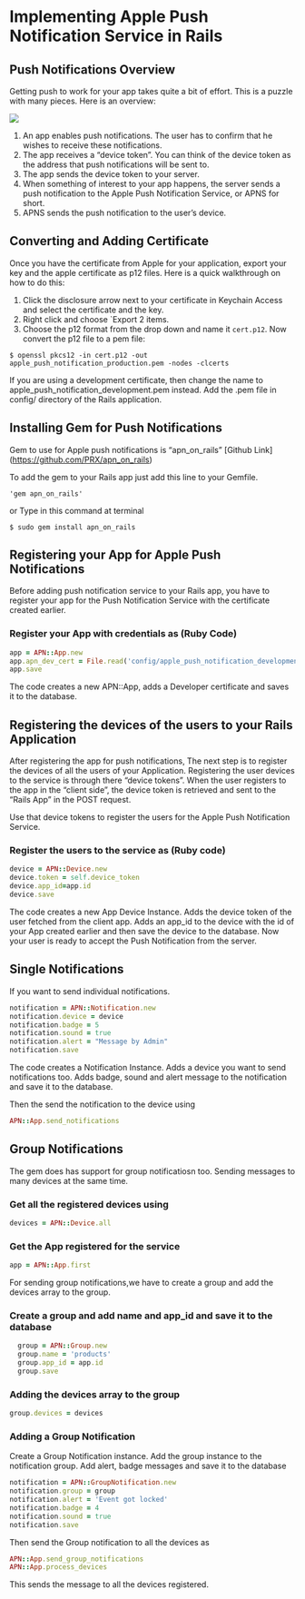    	 	
# Implementing Apple Push Notification Service in Rails #

## Push Notifications Overview ##

Getting push to work for your app takes quite a bit of effort. This is a puzzle with many pieces. Here is an overview:

![](http://cdn3.raywenderlich.com/wp-content/uploads/2011/05/Push-Overview.jpg)

1. An app enables push notifications. The user has to confirm that he wishes to receive these notifications.
2. The app receives a “device token”. You can think of the device token as the address that push notifications will be sent to.
3. The app sends the device token to your server.
4. When something of interest to your app happens, the server sends a push notification to the Apple Push Notification Service, or APNS for short.
5. APNS sends the push notification to the user’s device.


## Converting and Adding Certificate ##

Once you have the certificate from Apple for your application, export your key
and the apple certificate as p12 files. Here is a quick walkthrough on how to do this:

1. Click the disclosure arrow next to your certificate in Keychain Access and select the certificate and the key.
2. Right click and choose `Export 2 items.
3. Choose the p12 format from the drop down and name it `cert.p12`.
Now convert the p12 file to a pem file:

`$ openssl pkcs12 -in cert.p12 -out apple_push_notification_production.pem -nodes -clcerts`

If you are using a development certificate, then change the name to apple_push_notification_development.pem instead.
Add the .pem file in config/ directory of the Rails application.

## Installing Gem for Push Notifications 


Gem to use for Apple push notifications is “apn_on_rails” [Github Link] (https://github.com/PRX/apn_on_rails)

To add the gem to your Rails app just add this line to your Gemfile.

`'gem apn_on_rails'`

or Type in this command at terminal

`$ sudo gem install apn_on_rails`


## Registering your App for Apple Push Notifications ##

Before adding push notification service to your Rails app, you have to register your app for the Push Notification Service with the certificate created earlier.

### Register your App with credentials as (Ruby Code) ###

```ruby
app = APN::App.new
app.apn_dev_cert = File.read('config/apple_push_notification_development.pem')
app.save
```
The code creates a new APN::App, adds a  Developer certificate and saves it to the database.

## Registering the devices of the users to your Rails Application ## 

After registering the app for push notifications, The next step is to register the devices of all the users of your Application. Registering the user devices to the service is through there “device tokens”. When the user registers to the app in the “client side”, the device token is retrieved and sent to the “Rails App” in the POST request.

Use that device tokens to register the users for the Apple Push Notification Service.

### Register the users to the service as (Ruby code) ###

```ruby
device = APN::Device.new
device.token = self.device_token
device.app_id=app.id
device.save
```
The code creates a new App Device Instance.
Adds the device token of the user fetched from the client app.
Adds an app_id to the device with the id of your App created earlier and then save the device to the database.
Now your user is ready to accept the Push Notification from the server.

## Single Notifications  ##

If you want to send individual notifications.

```ruby
notification = APN::Notification.new
notification.device = device
notification.badge = 5
notification.sound = true
notification.alert = "Message by Admin"
notification.save
```

The code creates a Notification Instance.
Adds a device you want to send notifications too.
Adds badge, sound and alert message to the notification and save it to the database.

Then the send the notification to the device using

```ruby
APN::App.send_notifications
```

## Group Notifications ##

The gem does has support for group notificatiosn too. Sending messages to many devices at the same time.

### Get all the registered devices using ###

```ruby
devices = APN::Device.all
```

### Get the App registered for the service ###

```ruby
app = APN::App.first
```

For sending group notifications,we have to create a group and add the devices array to the group.

### Create a group and add name and app_id and save it to the database ###

```ruby
  group = APN::Group.new
  group.name = 'products'
  group.app_id = app.id
  group.save
```

### Adding the devices array to the group ###

```ruby
group.devices = devices
```

### Adding a Group Notification 

Create a Group Notification instance. Add the group instance to the notification group. Add alert, badge messages and save it to the database

```ruby
notification = APN::GroupNotification.new
notification.group = group
notification.alert = 'Event got locked'
notification.badge = 4
notification.sound = true
notification.save
```

Then send the Group notification to all the devices as

```ruby
APN::App.send_group_notifications
APN::App.process_devices
```

This sends the message to all the devices registered.








